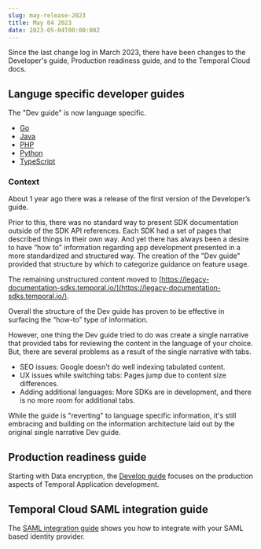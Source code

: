 ```yaml
---
slug: may-release-2023
title: May 04 2023
date: 2023-05-04T00:00:00Z
---
```


Since the last change log in March 2023, there have been changes to the Developer's guide, Production readiness guide, and to the Temporal Cloud docs.

## Languge specific developer guides

The "Dev guide" is now language specific.

- [Go](/dev-guide/go)
- [Java](/dev-guide/java)
- [PHP](/dev-guide/php)
- [Python](/dev-guide/python)
- [TypeScript](/dev-guide/typescript)

### Context

About 1 year ago there was a release of the first version of the Developer’s guide.

Prior to this, there was no standard way to present SDK documentation outside of the SDK API references.
Each SDK had a set of pages that described things in their own way.
And yet there has always been a desire to have “how to” information regarding app development presented in a more standardized and structured way.
The creation of the "Dev guide" provided that structure by which to categorize guidance on feature usage.

The remaining unstructured content moved to [https://legacy-documentation-sdks.temporal.io/](https://legacy-documentation-sdks.temporal.io/).

Overall the structure of the Dev guide has proven to be effective in surfacing the “how-to” type of information.

However, one thing the Dev guide tried to do was create a single narrative that provided tabs for reviewing the content in the language of your choice.
But, there are several problems as a result of the single narrative with tabs.

- SEO issues: Google doesn't do well indexing tabulated content.
- UX issues while switching tabs: Pages jump due to content size differences.
- Adding additional languages: More SDKs are in development, and there is no more room for additional tabs.

While the guide is "reverting" to language specific information, it's still embracing and building on the information architecture laid out by the original single narrative Dev guide.

## Production readiness guide

Starting with Data encryption, the [Develop guide](https://docs.temporal.io/production-readiness/develop) focuses on the production aspects of Temporal Application development.

## Temporal Cloud SAML integration guide

The [SAML integration guide](/cloud/how-to-manage-saml-with-temporal-cloud) shows you how to integrate with your SAML based identity provider.
